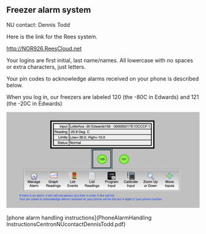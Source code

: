 ## Freezer alarm system

NU contact: Dennis Todd

Here is the link for the Rees system.

http://NOR926.ReesCloud.net

Your logins are first initial, last name/names. All lowercase with no spaces or extra characters, just letters. 

Your pin codes to acknowledge alarms received on your phone is described below.

When you log in, our freezers are labeled 120 (the -80C in Edwards) and 121 (the -20C in Edwards)

![](freezerimage.png)

[phone alarm handling instructions](PhoneAlarmHandling InstructionsCentronNUcontactDennisTodd.pdf)

